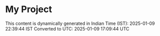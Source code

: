 # My Project

This content is dynamically generated in Indian Time (IST): 2025-01-09 22:39:44 IST
Converted to UTC: 2025-01-09 17:09:44 UTC
